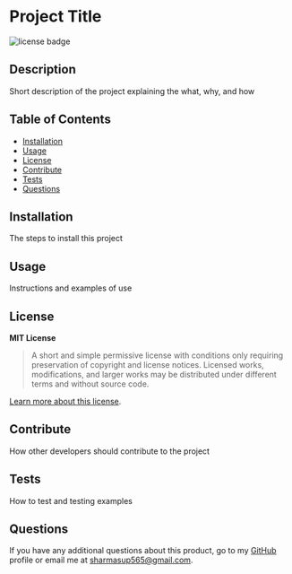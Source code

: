 # Project Title

![license badge](https://img.shields.io/static/v1?label=license&message=MIT&color=blue&style=flat-square)

## Description

Short description of the project explaining the what, why, and how

## Table of Contents

- [Installation](#installation)
- [Usage](#usage)
- [License](#license)
- [Contribute](#contribute)
- [Tests](#tests)
- [Questions](#questions)

## Installation

The steps to install this project

## Usage

Instructions and examples of use

## License

**MIT License**

>A short and simple permissive license with conditions only requiring preservation of copyright and license notices. Licensed works, modifications, and larger works may be distributed under different terms and without source code.

[Learn more about this license](https://choosealicense.com/licenses/mit/).

## Contribute

How other developers should contribute to the project

## Tests

How to test and testing examples

## Questions

If you have any additional questions about this product, go to my [GitHub](https://github.com/supsha878) profile or email me at sharmasup565@gmail.com.
